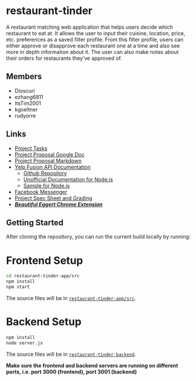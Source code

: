 # restaurant-tinder
A restaurant matching web application that helps users decide which restaurant to eat at. It allows the user to input their cuisine, location, price, etc. preferences as a saved filter profile. From this filter profile, users can either approve or disapprove each restaurant one at a time and also see more in depth information about it. The user can also make notes about their orders for restaurants they’ve approved of.

## Members
- Dioscuri
- ezhang6811
- ItsTim2001
- kgoeltner
- rudyorre

## Links
- [Project Tasks](https://github.com/rudyorre/restaurant-tinder/projects/1?add_cards_query=is%3Aopen)
- [Project Proposal Google Doc](https://docs.google.com/document/d/11MiO7qC6HRgcwL0tFzGR1OGJ3Lp-lQLyfBPIhYGOYIQ/edit)
- [Project Proposal Markdown](https://github.com/rudyorre/restaurant-tinder/blob/main/proposal.md)
- [Yelp Fusion API Documentation](https://www.yelp.com/developers/documentation/v3)
  - [Github Repository](https://www.yelp.com/developers/documentation/v3)
  - [Unofficial Documentation for Node.js](https://github.com/tonybadguy/yelp-fusion)
  - [Sample for Node.js](https://github.com/Yelp/yelp-fusion/tree/master/fusion/node)
- [Facebook Messenger](https://www.facebook.com/messages/)
- [Project Spec Sheet and Grading](https://web.cs.ucla.edu/classes/fall21/cs35L/project.html)
- [***Beautiful Eggert Chrome Extension***](https://chrome.google.com/webstore/detail/beautiful-eggert/gkhkfkioobdgdboaejfjgbefmedmeijh)

## Getting Started
After cloning the repository, you can run the current build locally by running:

# Frontend Setup
```bash
cd restaurant-tinder-app/src
npm install
npm start
```
The source files will be in [`restaurant-tinder-app/src`](https://github.com/rudyorre/restaurant-tinder/tree/main/restaurant-tinder-app/src).  

# Backend Setup 
```bash
npm install
node server.js
```
The source files will be in [`restaurant-tinder-backend`](https://github.com/rudyorre/restaurant-tinder/tree/main/restaurant-tinder-backend).  

**Make sure the frontend and backend servers are running on different ports, i.e. port 3000 (frontend), port 3001 (backend)**
